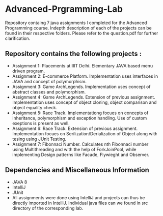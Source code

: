 # Advanced-Prgramming-Lab
Repository containg 7 java assignments I completed for the Advanced Programming course. Indepth description of each of the projects can be found in their respective folders.
Please refer to the question.pdf for further clarification.

## Repository contains the following projects :
* Assignment 1: Placements at IIIT Delhi. Elementary JAVA based menu driven program.
* Assignment 2: E-commerce Platform. Implementation uses interfaces in JAVA and concept of polymorphism.
* Assignment 3: Game ArchLegends. Implementation uses concept of abstract classes and polymorphism.
* Assignment 4: Game ArchLegends. Extension of previous assignment. Implementation uses concept of object cloning, object comparison and object equality check.
* Assignment 5: Race Track. Implementationg focues on concepts of inheritance, polymorphism and exception handling. Use of custom exeptions is present as well.
* Assignment 6: Race Track. Extension of previous assignment. Implementation focues on Serilization/Derialization of Object along with tesing using JUnit Testing.
* Assignment 7: Fibonnaci Number. Calculates nth Fibonnaci number using Multithreading and with the help of ForkJoinPool, while implementing Design patterns like Facade, Flywieght and Observer.

## Dependencies and Miscellaneous Information
* JAVA 8
* IntelliJ
* JUnit
* All assignments were done using IntelliJ and projects can thus be directly imported in IntelliJ. Individual java files can we found in src directory of the corresponding lab.